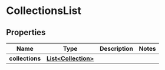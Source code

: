 

# CollectionsList


## Properties

| Name | Type | Description | Notes |
|------------ | ------------- | ------------- | -------------|
|**collections** | [**List&lt;Collection&gt;**](Collection.md) |  |  |



